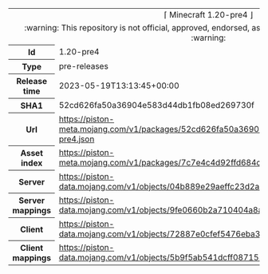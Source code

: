 <html><table>
<tr><td colspan="2" align="center"><img width="0" height="0"><br/>⌈ Minecraft 1.20-pre4 ⌋<br/><img width="0" height="0"></td></tr>
<tr><td colspan="2" align="center"><img width="0" height="0"><br/>
:warning: This repository is not official, approved, endorsed, associated or connected with Mojang :warning:
<br/><img width="0" height="0"></td></tr>
<tr><th>Id</th><td>1.20-pre4</td></tr>
<tr><th>Type</th><td>pre-releases</td></tr>
<tr><th>Release time</th><td>2023-05-19T13:13:45+00:00</td></tr>
<tr><th>SHA1</th><td>52cd626fa50a36904e583d44db1fb08ed269730f</td></tr>
<tr><th>Url</th><td><a href="https://piston-meta.mojang.com/v1/packages/52cd626fa50a36904e583d44db1fb08ed269730f/1.20-pre4.json">https://piston-meta.mojang.com/v1/packages/52cd626fa50a36904e583d44db1fb08ed269730f/1.20-pre4.json</a></td></tr>
<tr><th>Asset index</th><td><a href="https://piston-meta.mojang.com/v1/packages/7c7e4c4d92ffd684d5673a07632c5ca1b7d44de0/5.json">https://piston-meta.mojang.com/v1/packages/7c7e4c4d92ffd684d5673a07632c5ca1b7d44de0/5.json</a></td></tr>
<tr><th>Server</th><td><a href="https://piston-data.mojang.com/v1/objects/04b889e29aeffc23d2a3ebdd7e728184d9441e02/server.jar">https://piston-data.mojang.com/v1/objects/04b889e29aeffc23d2a3ebdd7e728184d9441e02/server.jar</a></td></tr>
<tr><th>Server mappings</th><td><a href="https://piston-data.mojang.com/v1/objects/9fe0660b2a710404a8ab8e259e74afa5d7907964/server.txt">https://piston-data.mojang.com/v1/objects/9fe0660b2a710404a8ab8e259e74afa5d7907964/server.txt</a></td></tr>
<tr><th>Client</th><td><a href="https://piston-data.mojang.com/v1/objects/72887e0cfef5476eba3958a1eb70cbce9a60e6b6/client.jar">https://piston-data.mojang.com/v1/objects/72887e0cfef5476eba3958a1eb70cbce9a60e6b6/client.jar</a></td></tr>
<tr><th>Client mappings</th><td><a href="https://piston-data.mojang.com/v1/objects/5b9f5ab541dcff087155bc3b74185e5ac42de2ff/client.txt">https://piston-data.mojang.com/v1/objects/5b9f5ab541dcff087155bc3b74185e5ac42de2ff/client.txt</a></td></tr>
</table></html>